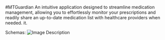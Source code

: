 #MTGuardian
An intuitive application designed to streamline medication management, allowing you to effortlessly monitor your prescriptions and readily share an up-to-date medication list with healthcare providers when needed. it.

Schemas:
<img src="/readmeAssets/your-image.png" alt="Image Description"/>
